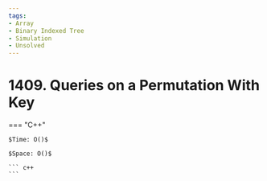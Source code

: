 ```yaml
---
tags:
- Array
- Binary Indexed Tree
- Simulation
- Unsolved
---
```



# 1409. Queries on a Permutation With Key

=== "C++"

    $Time: O()$

    $Space: O()$

    ``` c++
    ```